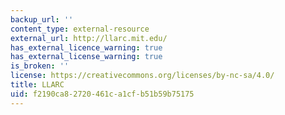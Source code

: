```yaml
---
backup_url: ''
content_type: external-resource
external_url: http://llarc.mit.edu/
has_external_licence_warning: true
has_external_license_warning: true
is_broken: ''
license: https://creativecommons.org/licenses/by-nc-sa/4.0/
title: LLARC
uid: f2190ca8-2720-461c-a1cf-b51b59b75175
---
```

